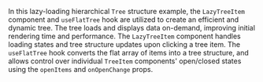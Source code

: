 In this lazy-loading hierarchical `Tree` structure example, the `LazyTreeItem` component and `useFlatTree` hook are utilized to create an efficient and dynamic tree. The tree loads and displays data on-demand, improving initial rendering time and performance. The `LazyTreeItem` component handles loading states and tree structure updates upon clicking a tree item. The `useFlatTree` hook converts the flat array of items into a tree structure, and allows control over individual `TreeItem` components' open/closed states using the `openItems` and `onOpenChange` props.
